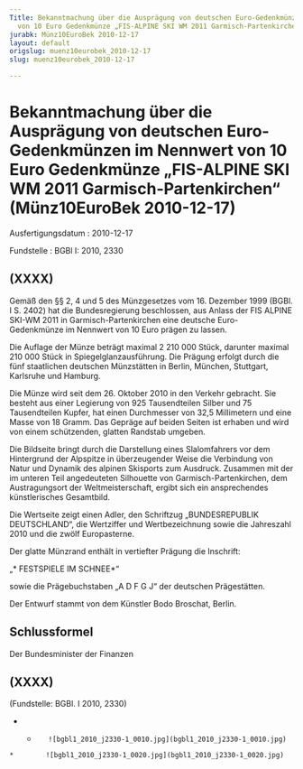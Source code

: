 ```yaml
---
Title: Bekanntmachung über die Ausprägung von deutschen Euro-Gedenkmünzen im Nennwert
  von 10 Euro Gedenkmünze „FIS-ALPINE SKI WM 2011 Garmisch-Partenkirchen“
jurabk: Münz10EuroBek 2010-12-17
layout: default
origslug: muenz10eurobek_2010-12-17
slug: muenz10eurobek_2010-12-17

---
```


# Bekanntmachung über die Ausprägung von deutschen Euro-Gedenkmünzen im Nennwert von 10 Euro Gedenkmünze „FIS-ALPINE SKI WM 2011 Garmisch-Partenkirchen“ (Münz10EuroBek 2010-12-17)

Ausfertigungsdatum
:   2010-12-17

Fundstelle
:   BGBl I: 2010, 2330


## (XXXX)

Gemäß den §§ 2, 4 und 5 des Münzgesetzes vom 16. Dezember 1999 (BGBl.
I S. 2402) hat die Bundesregierung beschlossen, aus Anlass der FIS
ALPINE SKI-WM 2011 in Garmisch-Partenkirchen eine deutsche Euro-
Gedenkmünze im Nennwert von 10 Euro prägen zu lassen.

Die Auflage der Münze beträgt maximal 2 210 000 Stück, darunter
maximal 210 000 Stück in Spiegelglanzausführung. Die Prägung erfolgt
durch die fünf staatlichen deutschen Münzstätten in Berlin, München,
Stuttgart, Karlsruhe und Hamburg.

Die Münze wird seit dem 26. Oktober 2010 in den Verkehr gebracht. Sie
besteht aus einer Legierung von 925 Tausendteilen Silber und 75
Tausendteilen Kupfer, hat einen Durchmesser von 32,5 Millimetern und
eine Masse von 18 Gramm. Das Gepräge auf beiden Seiten ist erhaben und
wird von einem schützenden, glatten Randstab umgeben.

Die Bildseite bringt durch die Darstellung eines Slalomfahrers vor dem
Hintergrund der Alpspitze in überzeugender Weise die Verbindung von
Natur und Dynamik des alpinen Skisports zum Ausdruck. Zusammen mit der
im unteren Teil angedeuteten Silhouette von Garmisch-Partenkirchen,
dem Austragungsort der Weltmeisterschaft, ergibt sich ein
ansprechendes künstlerisches Gesamtbild.

Die Wertseite zeigt einen Adler, den Schriftzug „BUNDESREPUBLIK
DEUTSCHLAND“, die Wertziffer und Wertbezeichnung sowie die Jahreszahl
2010 und die zwölf Europasterne.

Der glatte Münzrand enthält in vertiefter Prägung die Inschrift:

„* FESTSPIELE IM SCHNEE*“

sowie die Prägebuchstaben „A D F G J“ der deutschen Prägestätten.

Der Entwurf stammt von dem Künstler Bodo Broschat, Berlin.


## Schlussformel

Der Bundesminister der Finanzen


## (XXXX)

(Fundstelle: BGBl. I 2010, 2330)


*    *        ![bgbl1_2010_j2330-1_0010.jpg](bgbl1_2010_j2330-1_0010.jpg)
    *        ![bgbl1_2010_j2330-1_0020.jpg](bgbl1_2010_j2330-1_0020.jpg)


